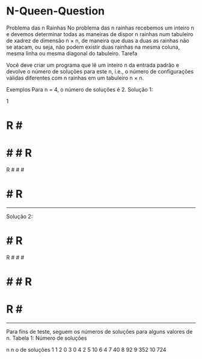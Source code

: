 # N-Queen-Question


Problema das n Rainhas
No problema das n rainhas recebemos um inteiro n e devemos determinar todas
as maneiras de dispor n rainhas num tabuleiro de xadrez de dimensão n × n, de
maneira que duas a duas as rainhas não se atacam, ou seja, não podem existir
duas rainhas na mesma coluna, mesma linha ou mesma diagonal do tabuleiro.
Tarefa

Você deve criar um programa que lê um inteiro n da entrada padrão e devolve o
número de soluções para este n, i.e., o número de configurações válidas diferentes
com n rainhas em um tabuleiro n × n.

Exemplos
Para n = 4, o número de soluções é 2.
Solução 1:

1

# R # #
# # # R
R # # #
# # R #
-----------------------------------------
Solução 2:
# # R #
R # # #
# # # R
# R # #
------------------------------------------

Para fins de teste, seguem os números de soluções para alguns valores de n.
Tabela 1: Número de soluções

n n
o de soluções
1 1
2 0
3 0
4 2
5 10
6 4
7 40
8 92
9 352
10 724
